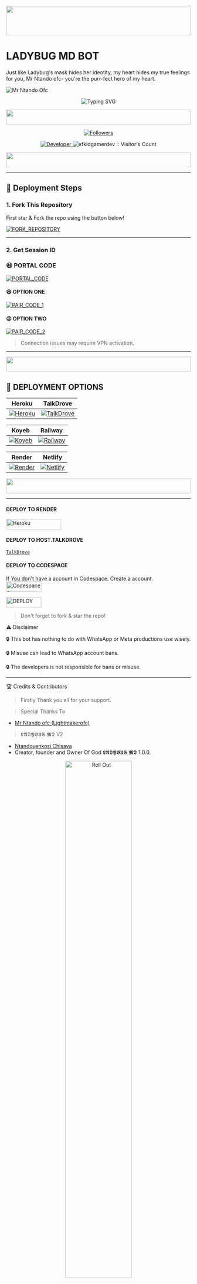<p align="center">
  <img src="https://tenor.com/bsTYd.gif" height="80" width="100%">
</p>




# LADYBUG MD BOT

Just like Ladybug's mask hides her identity, my heart hides my true feelings for you, Mr Ntando ofc- you're the purr-fect hero of my heart.

![Mr Ntando Ofc](https://i.ibb.co/G45G5dm2/subzero-bot.jpg)


<p
  <img src="https://readme-typing-svg.demolab.com?font=Transformers&size=80&pause=1000&color=0000FF&center=true&width=1000&height=150&lines=LADYBUG MD" alt="Typing SVG" />
</p>

<p align="center">
  <img src="https://readme-typing-svg.demolab.com?font=Black+Ops+One&size=70&pause=1000&color=FF0000&center=true&width=1000&height=80&lines=By+Mr+Ntando+Ofc" alt="Typing SVG" />
</p>

<p align="center">
  <img src="https://i.ibb.co/G45G5dm2/subzero-bot.jpg" height="40" width="100%">
</p>
  <p align="center">
<a href="https://github.com/GlobalTechInfo/followers"><img title="Followers" src="https://img.shields.io/github/followers/GlobalTechInfo?color=blue&style=flat-square"></a>

<p align="center">
  <a href="https://github.com/mrntandooofc/Ladybug-MD"><img title="Developer" src="https://img.shields.io/badge/Author-mrntandooofc-00FFFF.svg?style=for-the-badge&logo=github" />
  </a>
</
<p align="center"><img src="https://profile-counter.glitch.me/{𝕷𝕬𝕯𝖄𝕭𝖀𝕲 𝕸𝕯 1.0.0}/count.svg" alt="efkidgamerdev :: Visitor's Count" /></p>









 

<p align="center">
  <img src="https://i.imgur.com/dBaSKWF.gif" height="40" width="100%">
</p>

---

## 🚀 Deployment Steps

### 1. Fork This Repository

First star & Fork the repo using the button below!

[![FORK_REPOSITORY](https://img.shields.io/badge/FORK_REPOSITORY-FF5500?style=for-the-badge&logo=github&logoColor=white&labelColor=000000)](https://github.com/mrntandooofc/LADYBUG-MD-V2/fork)

---

### 2. Get Session ID

### 😆 PORTAL CODE
[![PORTAL_CODE](https://img.shields.io/badge/PORTAL_CODE-FF7700?style=for-the-badge&logo=matrix&logoColor=white&labelColor=000000)](https://ladybug-session-pair.onrender.com//)


#### 😆 OPTION ONE
[![PAIR_CODE_1](https://img.shields.io/badge/PAIR_CODE_1-FF7700?style=for-the-badge&logo=matrix&logoColor=white&labelColor=000000)](https://ladybug-session-pair.onrender.com/pair)

#### 😉 OPTION TWO
[![PAIR_CODE_2](https://img.shields.io/badge/PAIR_CODE_2-FF00AA?style=for-the-badge&logo=matrix&logoColor=white&labelColor=000000)](https:///qr)

> Connection issues may require VPN activation.

---
<p align="center">
  <img src="https://i.imgur.com/dBaSKWF.gif" height="40" width="100%">
</p>

## 🚀 DEPLOYMENT OPTIONS

| Heroku | TalkDrove |
|--------|-----------|
| [![Heroku](https://img.shields.io/badge/Heroku-430098?style=for-the-badge&logo=heroku&logoColor=white&labelColor=000000&color=00ffff)](https://dashboard.heroku.com/new?template=https://github.com/mrntandooofc/Ladybug-MD-v2/tree/main) | [![TalkDrove](https://img.shields.io/badge/TalkDrove-6971FF?style=for-the-badge&logo=github&logoColor=white&labelColor=000000)](https://talkdrove.com/share-bot/11) |

| Koyeb | Railway |
|-------|---------|
| [![Koyeb](https://img.shields.io/badge/Koyeb-FF009D?style=for-the-badge&logo=koyeb&logoColor=white&labelColor=000000)](https://app.koyeb.com/services/deploy?type=git&repository=mrntandooofc/Ladybug-MD-V2) | [![Railway](https://img.shields.io/badge/Railway-FF8700?style=for-the-badge&logo=railway&logoColor=white&labelColor=000000)](https://railway.app/new) |

| Render | Netlify |
|--------|---------|
| [![Render](https://img.shields.io/badge/Render-000000?style=for-the-badge&logo=render&logoColor=white&labelColor=000000&color=00ffaa)](https://dashboard.render.com/web/new) | [![Netlify](https://img.shields.io/badge/Netlify-CC00FF?style=for-the-badge&logo=huggingface&logoColor=white&labelColor=000000)](https://app.netlify.com/) |
<p align="center">
  <img src="https://i.imgur.com/dBaSKWF.gif" height="40" width="100%">
</p>

---
#### DEPLOY TO RENDER

<p align="left">
<a href='https://dashboard.render.com/web/new' target="_blank"><img alt='Heroku' src='https://img.shields.io/badge/-Render deploy-black?style=for-the-badge&logo=render&logoColor=white'/< width=150 height=28/p></a>

#### DEPLOY TO HOST.TALKDROVE

[`TalkDrove`](https://host.talkdrove.com/)


#### DEPLOY TO CODESPACE

 If You don't have a account in Codespace. Create a account.
    <br>
<a href='https://github.com/login?return_to=https%3A%2F%2Fgithub.com%2Fcodespaces' target="_blank"><img alt='Codespaces' src='https://img.shields.io/badge/CREATE-h?color=black&style=for-the-badge&logo=visualstudiocode' width="96.35" height="28"/></a></p>

                      
    
<a href='https://github.com/codespaces/new' target="_blank"><img alt='DEPLOY' src='https://img.shields.io/badge/DEPLOY -h?color=black&style=for-the-badge&logo=visualstudiocode' width="96.35" height="28"/></a></p>






> Don't forget to fork & star the repo!

⚠️ Disclaimer

🔒 This bot has nothing to do with WhatsApp or Meta productions use wisely.

🔒 Misuse can lead to WhatsApp account bans.

🔒 The developers is not responsible for bans or misuse.

---

🏆 Credits & Contributors

> Firstly Thank  you all for your support.

> Special Thanks To
- [Mr Ntando ofc (Lightmakerofc)](https://github.com/mrntandooofc)


> 𝕷𝕬𝕯𝖄𝕭𝖀𝕲 𝕸𝕯 V2
- [Ntandoyenkosi Chisaya](https://github.com/mrntandooofc)
- Creator, founder and Owner Of God 𝕷𝕬𝕯𝖄𝕭𝖀𝕲 𝕸𝕯 1.0.0.

<p align="center">
  <img src="https://media.giphy.com/media/v1.Y2lkPTc5MGI3NjExeHdwdnhzcGg0enJ5OHpxZHB3NWRjN3pvODgwOXFpZXd0eTFzZmd4aCZlcD12MV9pbnRlcm5hbF9naWZfYnlfaWQmY3Q9Zw/11R5KYi6ZdP8Z2/giphy.gif" alt="Roll Out" width="60%"/>
</p>



🔒 Final Note

If you face any issues, report them on GitHub or in the WhatsApp community.



> *𝖕𝖔𝖜𝖊𝖗𝖊𝖉 𝖇𝖞 𝕸𝖗 𝕹𝖙𝖆𝖓𝖉𝖔 𝖔𝖋𝖈*

![MOE](https://files.catbox.moe/ejflph.jpg)
* [Contact the Owner](https://wa.me/263771629199)
* ![GOAT](https://files.catbox.moe/ny3dfc.jpg)
* [Contact the contrib🏆](https://wa.me/263718728504)

<p align="center">
  <img src="https://i.imgur.com/dBaSKWF.gif" height="40" width="100%">
</p>
